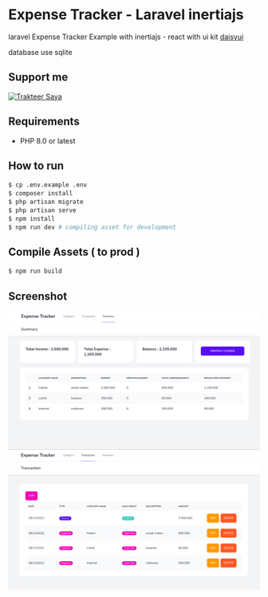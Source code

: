 # Expense Tracker - Laravel inertiajs

laravel Expense Tracker Example with inertiajs - react with ui kit [daisyui](https://daisyui.com/components/form/input)

database use sqlite

## Support me

<a href="https://trakteer.id/ajikamaludin" target="_blank"><img id="wse-buttons-preview" src="https://cdn.trakteer.id/images/embed/trbtn-blue-2.png" height="40" style="border:0px;height:40px;" alt="Trakteer Saya"></a>


## Requirements

* PHP 8.0 or latest

## How to run

```bash
$ cp .env.example .env
$ composer install
$ php artisan migrate
$ php artisan serve
$ npm install
$ npm run dev # compiling asset for development
```

## Compile Assets ( to prod )

```bash
$ npm run build
```

## Screenshot

![](screenshot.png?raw=true)
![](screenshot1.png?raw=true)
